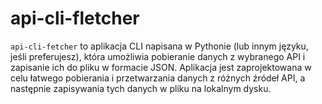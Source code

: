 # api-cli-fletcher
`api-cli-fetcher` to aplikacja CLI napisana w Pythonie (lub innym języku, jeśli preferujesz), która umożliwia pobieranie danych z wybranego API i zapisanie ich do pliku w formacie JSON. Aplikacja jest zaprojektowana w celu łatwego pobierania i przetwarzania danych z różnych źródeł API, a następnie zapisywania tych danych w pliku na lokalnym dysku.
